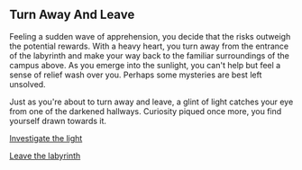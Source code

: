 ## Turn Away And Leave

Feeling a sudden wave of apprehension, you decide that the risks outweigh the potential rewards. With a heavy heart, you turn away from the entrance of the labyrinth and make your way back to the familiar surroundings of the campus above. As you emerge into the sunlight, you can't help but feel a sense of relief wash over you. Perhaps some mysteries are best left unsolved.

Just as you're about to turn away and leave, a glint of light catches your eye from one of the darkened hallways. Curiosity piqued once more, you find yourself drawn towards it.

[Investigate the light](/investigate-the-light/investigate-the-light.md)

[Leave the labyrinth](/intro.md)